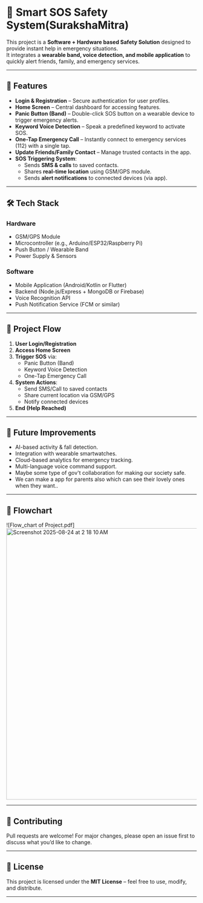 # 🚨 Smart SOS Safety System(SurakshaMitra)

This project is a **Software + Hardware based Safety Solution** designed to provide instant help in emergency situations.  
It integrates a **wearable band, voice detection, and mobile application** to quickly alert friends, family, and emergency services.  

---

## 📌 Features

- **Login & Registration** – Secure authentication for user profiles.  
- **Home Screen** – Central dashboard for accessing features.  
- **Panic Button (Band)** – Double-click SOS button on a wearable device to trigger emergency alerts.  
- **Keyword Voice Detection** – Speak a predefined keyword to activate SOS.  
- **One-Tap Emergency Call** – Instantly connect to emergency services (112) with a single tap.  
- **Update Friends/Family Contact** – Manage trusted contacts in the app.  
- **SOS Triggering System**:
  - Sends **SMS & calls** to saved contacts.  
  - Shares **real-time location** using GSM/GPS module.  
  - Sends **alert notifications** to connected devices (via app).  

---

## 🛠️ Tech Stack

### **Hardware**
- GSM/GPS Module  
- Microcontroller (e.g., Arduino/ESP32/Raspberry Pi)  
- Push Button / Wearable Band  
- Power Supply & Sensors  

### **Software**
- Mobile Application (Android/Kotlin or Flutter)  
- Backend (Node.js/Express + MongoDB or Firebase)  
- Voice Recognition API  
- Push Notification Service (FCM or similar)  

---

## 📐 Project Flow

1. **User Login/Registration**  
2. **Access Home Screen**  
3. **Trigger SOS** via:
   - Panic Button (Band)  
   - Keyword Voice Detection  
   - One-Tap Emergency Call  
4. **System Actions**:  
   - Send SMS/Call to saved contacts  
   - Share current location via GSM/GPS  
   - Notify connected devices  
5. **End (Help Reached)**  

---

## 🚀 Future Improvements
- AI-based activity & fall detection.  
- Integration with wearable smartwatches.  
- Cloud-based analytics for emergency tracking.  
- Multi-language voice command support.
- Maybe some type of gov't collaboration for making our society safe.
- We can make a app for parents also which can see their lovely ones when they want..  

---

## 📸 Flowchart

![Flow_chart of Project.pdf]<img width="666" height="717" alt="Screenshot 2025-08-24 at 2 18 10 AM" src="https://github.com/user-attachments/assets/4870a607-2908-469d-adfe-b047997b560f" />

---

## 🤝 Contributing
Pull requests are welcome! For major changes, please open an issue first to discuss what you’d like to change.  

---

## 📜 License
This project is licensed under the **MIT License** – feel free to use, modify, and distribute.  

---

